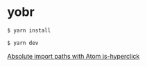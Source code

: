 # yobr

```bash
$ yarn install
```

```bash
$ yarn dev
```

[Absolute import paths with Atom js-hyperclick](https://github.com/zeit/next.js/issues/1503)
